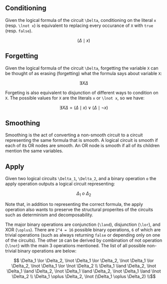 ## Conditioning 

Given the logical formula of the circuit ``\Delta``, conditioning on the literal ``x`` (resp. ``\lnot x``) is equivalent to replacing every occurance of ``X`` with `true` (resp. `false`). 

```math
(\Delta \mid x)
```

## Forgetting

Given the logical formula of the circuit ``\Delta``, forgetting the variable ``X`` can be thought of as erasing (forgetting) what the formula says about variable ``X``:

```math
\exists X \Delta 
``` 

Forgeting is also equivalent to disjunction of different ways to condition on ``X``. The possible values for ``X`` are the literals ``x`` or ``\lnot x``, so we have:

```math
\exists X \Delta = (\Delta \mid x) \lor (\Delta \mid \lnot x)
```


## Smoothing

Smoothing is the act of converting a non-smooth circuit to a circuit representing the same formula that is smooth. A logical circuit is smooth if each of its OR nodes are smooth. 
An OR node is smooth if all of its children mention the same variables.


## Apply

Given two logical circuits ``\Delta_1``, ``\Delta_2``, and a binary operation ``o`` the apply operation outputs a logical circuit representing:

```math
    \Delta_1\ o\ \Delta_2
```

Note that, in addition to representing the correct formula, the apply operation also wants to preserve the structural properites of the circuits such as  determinism and decomposability.

The major binary operations are conjunction (``\land``), disjunction (``\lor``), and XOR (``\oplus``). There are `` 2^4 = 16 `` possible binary operations, `` 6 `` of which are trivial operations (such as always returning ``false`` or depending only on one of the circuits). The other ``10`` can be derived by combination of not operation (``\lnot``) with the main 3 operations mentioned. The list of all possible non-trivial binary operations are below:

```math
    \Delta_1 \lor \Delta_2, \lnot \Delta_1 \lor \Delta_2, \lnot \Delta_1 \lor \Delta_2, \lnot \Delta_1 \lor \lnot \Delta_2 \\
    \Delta_1 \land \Delta_2, \lnot \Delta_1 \land \Delta_2, \lnot \Delta_1 \land \Delta_2, \lnot \Delta_1 \land \lnot \Delta_2 \\
    \Delta_1 \oplus \Delta_2, \lnot (\Delta_1 \oplus \Delta_2) \\
```

